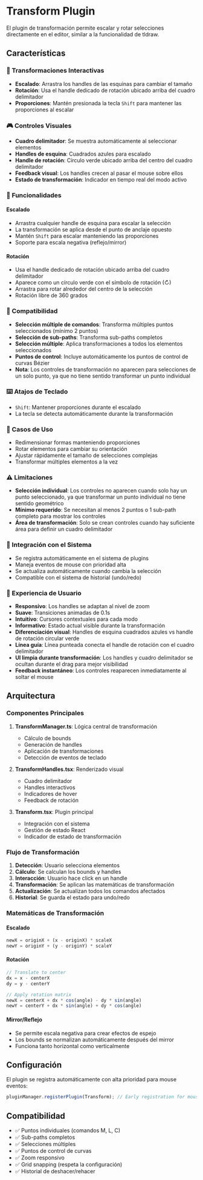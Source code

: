 # Transform Plugin

El plugin de transformación permite escalar y rotar selecciones directamente en el editor, similar a la funcionalidad de tldraw.

## Características

### 🎯 Transformaciones Interactivas
- **Escalado**: Arrastra los handles de las esquinas para cambiar el tamaño
- **Rotación**: Usa el handle dedicado de rotación ubicado arriba del cuadro delimitador
- **Proporciones**: Mantén presionada la tecla `Shift` para mantener las proporciones al escalar

### 🎮 Controles Visuales
- **Cuadro delimitador**: Se muestra automáticamente al seleccionar elementos
- **Handles de esquina**: Cuadrados azules para escalado
- **Handle de rotación**: Círculo verde ubicado arriba del centro del cuadro delimitador
- **Feedback visual**: Los handles crecen al pasar el mouse sobre ellos
- **Estado de transformación**: Indicador en tiempo real del modo activo

### 🔧 Funcionalidades

#### Escalado
- Arrastra cualquier handle de esquina para escalar la selección
- La transformación se aplica desde el punto de anclaje opuesto
- Mantén `Shift` para escalar manteniendo las proporciones
- Soporte para escala negativa (reflejo/mirror)

#### Rotación
- Usa el handle dedicado de rotación ubicado arriba del cuadro delimitador
- Aparece como un círculo verde con el símbolo de rotación (↻)
- Arrastra para rotar alrededor del centro de la selección
- Rotación libre de 360 grados

### 🎨 Compatibilidad
- **Selección múltiple de comandos**: Transforma múltiples puntos seleccionados (mínimo 2 puntos)
- **Selección de sub-paths**: Transforma sub-paths completos
- **Selección múltiple**: Aplica transformaciones a todos los elementos seleccionados
- **Puntos de control**: Incluye automáticamente los puntos de control de curvas Bézier
- **Nota**: Los controles de transformación no aparecen para selecciones de un solo punto, ya que no tiene sentido transformar un punto individual

### ⌨️ Atajos de Teclado
- `Shift`: Mantener proporciones durante el escalado
- La tecla se detecta automáticamente durante la transformación

### 🎯 Casos de Uso
- Redimensionar formas manteniendo proporciones
- Rotar elementos para cambiar su orientación
- Ajustar rápidamente el tamaño de selecciones complejas
- Transformar múltiples elementos a la vez

### ⚠️ Limitaciones
- **Selección individual**: Los controles no aparecen cuando solo hay un punto seleccionado, ya que transformar un punto individual no tiene sentido geométrico
- **Mínimo requerido**: Se necesitan al menos 2 puntos o 1 sub-path completo para mostrar los controles
- **Área de transformación**: Solo se crean controles cuando hay suficiente área para definir un cuadro delimitador

### 🔄 Integración con el Sistema
- Se registra automáticamente en el sistema de plugins
- Maneja eventos de mouse con prioridad alta
- Se actualiza automáticamente cuando cambia la selección
- Compatible con el sistema de historial (undo/redo)

### 🎨 Experiencia de Usuario
- **Responsivo**: Los handles se adaptan al nivel de zoom
- **Suave**: Transiciones animadas de 0.1s
- **Intuitivo**: Cursores contextuales para cada modo
- **Informativo**: Estado actual visible durante la transformación
- **Diferenciación visual**: Handles de esquina cuadrados azules vs handle de rotación circular verde
- **Línea guía**: Línea punteada conecta el handle de rotación con el cuadro delimitador
- **UI limpia durante transformación**: Los handles y cuadro delimitador se ocultan durante el drag para mejor visibilidad
- **Feedback instantáneo**: Los controles reaparecen inmediatamente al soltar el mouse

## Arquitectura

### Componentes Principales

1. **TransformManager.ts**: Lógica central de transformación
   - Cálculo de bounds
   - Generación de handles
   - Aplicación de transformaciones
   - Detección de eventos de teclado

2. **TransformHandles.tsx**: Renderizado visual
   - Cuadro delimitador
   - Handles interactivos
   - Indicadores de hover
   - Feedback de rotación

3. **Transform.tsx**: Plugin principal
   - Integración con el sistema
   - Gestión de estado React
   - Indicador de estado de transformación

### Flujo de Transformación

1. **Detección**: Usuario selecciona elementos
2. **Cálculo**: Se calculan los bounds y handles
3. **Interacción**: Usuario hace click en un handle
4. **Transformación**: Se aplican las matemáticas de transformación
5. **Actualización**: Se actualizan todos los comandos afectados
6. **Historial**: Se guarda el estado para undo/redo

### Matemáticas de Transformación

#### Escalado
```typescript
newX = originX + (x - originX) * scaleX
newY = originY + (y - originY) * scaleY
```

#### Rotación
```typescript
// Translate to center
dx = x - centerX
dy = y - centerY

// Apply rotation matrix
newX = centerX + dx * cos(angle) - dy * sin(angle)
newY = centerY + dx * sin(angle) + dy * cos(angle)
```

#### Mirror/Reflejo
- Se permite escala negativa para crear efectos de espejo
- Los bounds se normalizan automáticamente después del mirror
- Funciona tanto horizontal como verticalmente

## Configuración

El plugin se registra automáticamente con alta prioridad para mouse eventos:

```typescript
pluginManager.registerPlugin(Transform); // Early registration for mouse priority
```

## Compatibilidad

- ✅ Puntos individuales (comandos M, L, C)
- ✅ Sub-paths completos
- ✅ Selecciones múltiples
- ✅ Puntos de control de curvas
- ✅ Zoom responsivo
- ✅ Grid snapping (respeta la configuración)
- ✅ Historial de deshacer/rehacer
